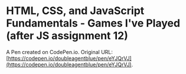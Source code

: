 # HTML, CSS, and JavaScript Fundamentals - Games I've Played (after JS assignment 12)

A Pen created on CodePen.io. Original URL: [https://codepen.io/doubleagentblue/pen/eYJQrVJ](https://codepen.io/doubleagentblue/pen/eYJQrVJ).


